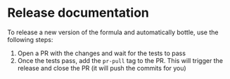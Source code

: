 # Release documentation

To release a new version of the formula and automatically bottle, use the following steps:

1. Open a PR with the changes and wait for the tests to pass
1. Once the tests pass, add the `pr-pull` tag to the PR. This will trigger the release and close the PR (it will push the commits for you)
